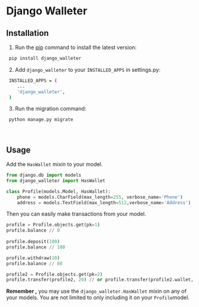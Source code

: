 
# Django Walleter


## Installation

1. Run the [pip](https://pip.pypa.io/en/stable/) command to install the latest version:
```bash
 pip install django_walleter
```

2. Add `django_walleter` to your `INSTALLED_APPS` in settings.py:
```bash
 INSTALLED_APPS = (
    ...
    'django_walleter',
 )
```
3. Run the migration command:
```bash
 python manage.py migrate
```
<br>

## Usage
Add the  `HasWallet`  mixin to your model.

```python
from django.db import models
from django_walleter import HasWallet

class Profile(models.Model, HasWallet):  
	phone = models.CharField(max_length=255, verbose_name='Phone')
	address = models.TextField(max_length=512,verbose_name='Address')
```	

Then you can easily make transactions from your model.
```python
profile = Profile.objects.get(pk=1)
profile.balance // 0
  
profile.deposit(100)
profile.balance // 100

profile.withdraw(20)
profile.balance // 80

profile2 = Profile.objects.get(pk=2)
profile.transfer(profile2, 20) // or profile.transfer(profile2.wallet, 20)

```	

**Remember ,** you may use the `django_walleter.HasWallet` mixin on any of your models. You are not limited to only including it on your `Profile`model.
